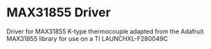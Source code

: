 # MAX31855 Driver

Driver for MAX31855 K-type thermocouple adapted from the Adafruit MAX31855 library for use on a TI LAUNCHXL-F280049C
